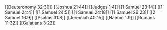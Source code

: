 [[Deuteronomy 32:30]]
[[Joshua 21:44]]
[[Judges 1:4]]
[[1 Samuel 23:14]]
[[1 Samuel 24:4]]
[[1 Samuel 24:5]]
[[1 Samuel 24:18]]
[[1 Samuel 26:23]]
[[2 Samuel 16:9]]
[[Psalms 31:8]]
[[Jeremiah 40:15]]
[[Nahum 1:9]]
[[Romans 11:32]]
[[Galatians 3:22]]
